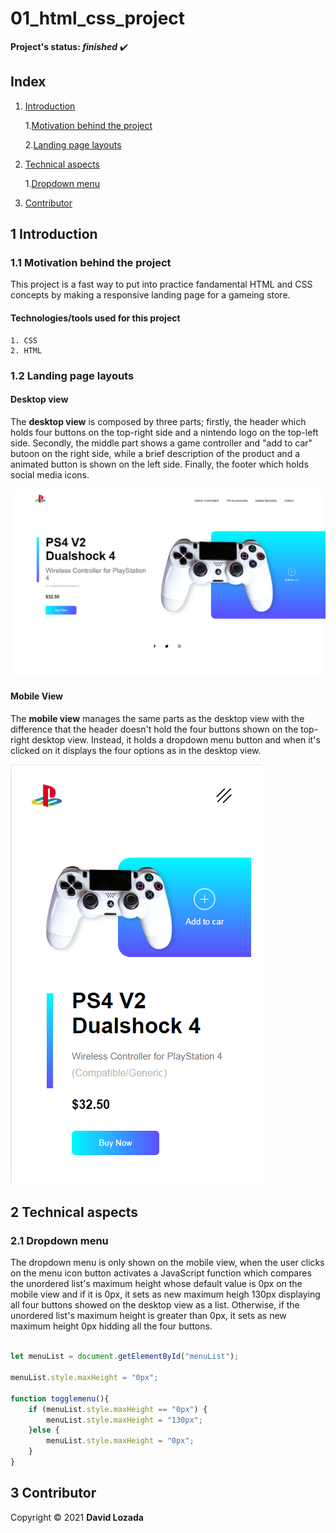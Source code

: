 # 01_html_css_project

__Project's status: *finished*__ :heavy_check_mark:

## Index

1. [Introduction](#1-Introduction)
	
	1.[Motivation behind the project](#11-Motivation-behind-the-project)

	2.[Landing page layouts](#12-Landing-page-layouts)

1. [Technical aspects](#2-Technical-aspects)

	1.[Dropdown menu](#21-Dropdown-menu)

1. [Contributor](#3-Contributor)

## 1 Introduction

### 1.1 Motivation behind the project

This project is a fast way to put into practice fandamental HTML and CSS concepts by making a responsive landing page for a gameing store. 

#### Technologies/tools used for this project
	
	1. CSS
	2. HTML

### 1.2 Landing page layouts

#### Desktop view

The __desktop view__ is composed by three parts; firstly, the header which holds four buttons on the top-right side and a nintendo logo on the top-left side. Secondly, the middle part shows a game controller and "add to car" butoon on the right side, while a brief description of the product and a animated button is shown on the left side. Finally, the footer which holds social media icons.

![Desktop view](https://raw.githubusercontent.com/davidlozada-dev/01_html_css_project/master/assets/img/desktop_view.png)

#### Mobile View

The __mobile view__ manages the same parts as the desktop view with the difference that the header doesn't hold the four buttons shown on the top-right desktop view. Instead, it holds a dropdown menu button and when it's clicked on it displays the four options as in the desktop view. 
	
![Mobile view](https://raw.githubusercontent.com/davidlozada-dev/01_html_css_project/master/assets/img/mobile_view.png)

## 2 Technical aspects

### 2.1 Dropdown menu

The dropdown menu is only shown on the mobile view, when the user clicks on the menu icon button activates a JavaScript function which compares the unordered list's maximum height whose default value is 0px on the mobile view and if it is 0px, it sets as new maximum heigh 130px displaying all four buttons showed on the desktop view as a list. Otherwise, if the unordered list's maximum height is greater than 0px, it sets as new maximum height 0px hidding all the four buttons.

```JAVASCRIPT

let menuList = document.getElementById("menuList");

menuList.style.maxHeight = "0px";

function togglemenu(){
	if (menuList.style.maxHeight == "0px") {
		menuList.style.maxHeight = "130px";
	}else {
		menuList.style.maxHeight = "0px";
	}
}

```

## 3 Contributor

Copyright © 2021 __David Lozada__
